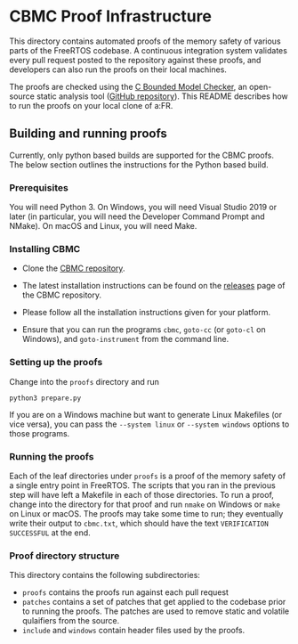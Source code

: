CBMC Proof Infrastructure
=========================

This directory contains automated proofs of the memory safety of various parts
of the FreeRTOS codebase. A continuous integration system validates every
pull request posted to the repository against these proofs, and developers can
also run the proofs on their local machines.

The proofs are checked using the
[C Bounded Model Checker](http://www.cprover.org/cbmc/), an open-source static
analysis tool
([GitHub repository](https://github.com/diffblue/cbmc)). This README describes
how to run the proofs on your local clone of a:FR.


Building and running proofs
--------------------------

Currently, only python based builds are supported for the CBMC proofs. The below
section outlines the instructions for the Python based build.

### Prerequisites

You will need Python 3. On Windows, you will need Visual Studio 2019 or later
(in particular, you will need the Developer Command Prompt and NMake). On macOS
and Linux, you will need Make.


### Installing CBMC

- Clone the [CBMC repository](https://github.com/diffblue/cbmc).

- The latest installation instructions can be found on the
  [releases](https://github.com/diffblue/cbmc/releases) page of the CBMC repository.
- Please follow all the installation instructions given for your platform.

- Ensure that you can run the programs `cbmc`, `goto-cc` (or `goto-cl`
  on Windows), and `goto-instrument` from the command line.

### Setting up the proofs

Change into the `proofs` directory and run
```
python3 prepare.py
```
If you are on a Windows machine but want to generate Linux Makefiles (or vice
versa), you can pass the `--system linux` or `--system windows` options to those
programs.

### Running the proofs

Each of the leaf directories under `proofs` is a proof of the memory
safety of a single entry point in FreeRTOS. The scripts that you ran in the
previous step will have left a Makefile in each of those directories. To
run a proof, change into the directory for that proof and run `nmake` on
Windows or `make` on Linux or macOS. The proofs may take some time to
run; they eventually write their output to `cbmc.txt`, which should have
the text `VERIFICATION SUCCESSFUL` at the end.

### Proof directory structure

This directory contains the following subdirectories:

- `proofs` contains the proofs run against each pull request
- `patches` contains a set of patches that get applied to the codebase prior to
  running the proofs. The patches are used to remove static and volatile qulaifiers
  from the source.
- `include` and `windows` contain header files used by the proofs.
